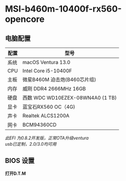 # MSI-b460m-10400f-rx560-opencore 
## 电脑配置
|配置|型号|
|----|----|
|系统|macOS Ventura 13.0|
|CPU|Intel Core i5-10400F|
|主板|微星B460M 迫击炮(B460芯片组)|
|内存|威刚 DDR4 2666MHz 16GB|
|硬盘|西数 WDC WD10EZEX-08WN4A0 (1 TB)|
|显卡|蓝宝石RX560 OC（4G)|
|声卡|Realtek ALCS1200A|
|网卡|BCM94360CD|  

*此EFI 为0.8.2开发版，正常OTA升级ventura*    
*usb已定制，2.0/3.0均可用*  
## BIOS 设置  
__打开D.T.M__  
